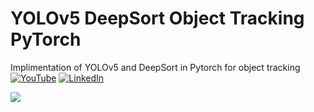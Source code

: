 # YOLOv5 DeepSort Object Tracking PyTorch
 Implimentation of YOLOv5 and DeepSort in Pytorch for object tracking
 [![YouTube][youtube-shield]][youtube-url]
[![LinkedIn][linkedin-shield]][linkedin-url]
 
 ![](img.gif)

[youtube-shield]: https://img.shields.io/badge/-youtube-black.svg?style=for-the-badge&logo=youtube&colorR=555
[youtube-url]: https://www.youtube.com/watch?v=B0EuijnaCqU&ab_channel=RelaxingNature
[linkedin-shield]: https://img.shields.io/badge/-LinkedIn-black.svg?style=for-the-badge&logo=linkedin&colorB=555
[linkedin-url]:  https://linkedin.com/in/anil2kk
